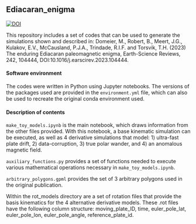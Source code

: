 ## Ediacaran_enigma                    
[![DOI](https://zenodo.org/badge/585202383.svg)](https://doi.org/10.5281/zenodo.14193165)

This repository includes a set of codes that can be used to generate the simulations shown and described in:
Domeier, M., Robert, B., Meert, J.G., Kulakov, E.V., McCausland, P.J.A., Trindade, R.I.F. and Torsvik, T.H. (2023) The enduring Ediacaran paleomagnetic enigma, Earth-Science Reviews, 242, 104444, DOI:10.1016/j.earscirev.2023.104444.

#### Software environment
The codes were written in Python using Jupyter notebooks. The versions of the packages used are provided in the `environment.yml` file, which can also be used to recreate the original conda environment used.

#### Description of contents

`make_toy_models.ipynb` is the main notebook, which draws information from the other files provided. With this notebook, a base kinematic simulation can be executed, as well as 4 derivative simulations that model: 1) ultra-fast plate drift, 2) data-corruption, 3) true polar wander, and 4) an anomalous magnetic field.

`auxiliary_functions.py` provides a set of functions needed to execute various mathematical operations necessary in `make_toy_models.ipynb`.

`arbitrary_polygons.gpml` provides the set of 3 arbitrary polygons used in the original publication.

Within the rot_models directory are a set of rotation files that provide the basis kinematics for the 4 alternative derivative models. These .rot files have the following column structure: moving_plate_ID, time, euler_pole_lat, euler_pole_lon, euler_pole_angle, reference_plate_id.
